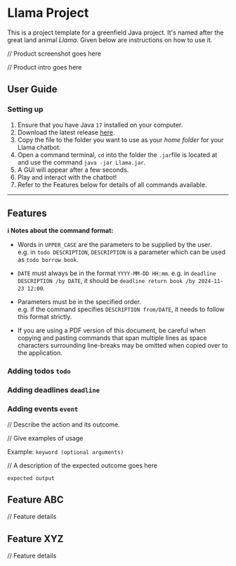 # Llama Project

This is a project template for a greenfield Java project. It's named after the great land animal _Llama_. Given below are instructions on how to use it.

// Product screenshot goes here

// Product intro goes here

## User Guide

### Setting up
1. Ensure that you have Java `17` installed on your computer.
2. Download the latest release [here](https://github.com/bmanara/ip/releases).
3. Copy the file to the folder you want to use as your _home folder_ for your Llama chatbot.
4. Open a command terminal, `cd` into the folder the `.jar`file is located at and use the command `java -jar Llama.jar`.
5. A GUI will appear after a few seconds.
6. Play and interact with the chatbot!
7. Refer to the Features below for details of all commands available.

---
## Features
<div markdown="block" class="alert alert-info">

**:information_source: Notes about the command format:**<br>

* Words in `UPPER_CASE` are the parameters to be supplied by the user.<br>
  e.g. in `todo DESCRIPTION`, `DESCRIPTION` is a parameter which can be used as `todo borrow book`.

* `DATE` must always be in the format `YYYY-MM-DD HH:mm`.
  e.g. in `deadline DESCRIPTION /by DATE`, it should be `deadline return book /by 2024-11-23 12:00`.

* Parameters must be in the specified order.<br>
  e.g. if the command specifies `DESCRIPTION from/DATE`, it needs to follow this format strictly.

* If you are using a PDF version of this document, be careful when copying and pasting commands that span multiple lines as space characters surrounding line-breaks may be omitted when copied over to the application.
</div>


### Adding todos `todo`

### Adding deadlines `deadline`

### Adding events `event`

// Describe the action and its outcome.

// Give examples of usage

Example: `keyword (optional arguments)`

// A description of the expected outcome goes here

```
expected output
```

## Feature ABC

// Feature details


## Feature XYZ

// Feature details